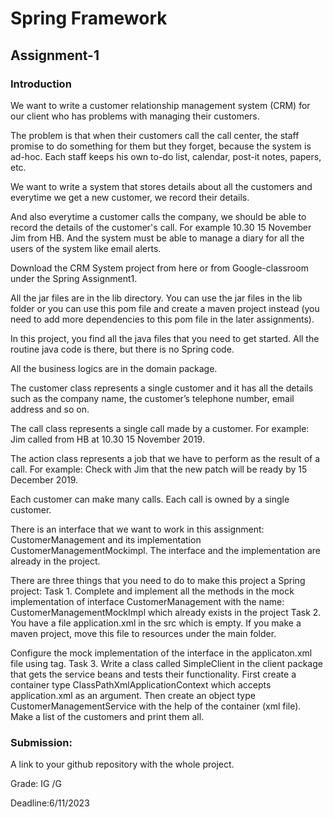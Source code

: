 # Spring Framework
## Assignment-1
### Introduction
We want to write a customer relationship management system (CRM) for our client who has problems with managing their customers.

The problem is that when their customers call the call center, the staff promise to do something for them but they forget, because the system is ad-hoc. Each staff keeps his own to-do list, calendar, post-it notes, papers, etc.

We want to write a system that stores details about all the customers and everytime we get a new customer, we record their details.

And also everytime a customer calls the company, we should be able to record the details of the customer's call. For example 10.30 15 November Jim from HB.
And the system must be able to manage a diary for all the users of the system like email alerts.

Download the CRM System project from here or from Google-classroom under the Spring Assignment1.

All the jar files are in the lib directory. You can use the jar files in the lib folder or you can use this pom file and create a maven project instead (you need to add more dependencies to this pom file in the later assignments).

In this project, you find all the java files that you need to get started. All the routine java code is there, but there is no Spring code.

All the business logics are in the domain package.

The customer class represents a single customer and it has all the details such as the company name, the customer’s telephone number, email address and so on.

The call class represents a single call made by a customer. For example: Jim called from HB at 10.30 15 November 2019.

The action class represents a job that we have to perform as the result of a call. For example: Check with Jim that the new patch will be ready by 15 December 2019.

Each customer can make many calls.
Each call is owned by a single customer.

There is an interface that we want to work in this assignment:
CustomerManagement and its implementation CustomerManagementMockimpl.
The interface and the implementation are already in the project.

There are three things that you need to do to make this project a Spring project:
Task 1.
Complete and implement all the methods in the mock implementation of interface CustomerManagement with the name: CustomerManagementMockImpl which already exists in the project
Task 2.
You have a file application.xml in the src which is empty. If you make a maven project, move this file to resources under the main folder.

Configure the mock implementation of the interface in the applicaton.xml file using <beans> tag.
Task 3.
Write a class called SimpleClient in the client package that gets the service beans and tests their functionality.
First create a container type  ClassPathXmlApplicationContext which accepts application.xml as an argument.
Then create an object type CustomerManagementService with the help of the container (xml file).
Make a list of the customers and print them all.

### Submission:
A link to your github repository with the whole project.

Grade: IG /G

Deadline:6/11/2023
